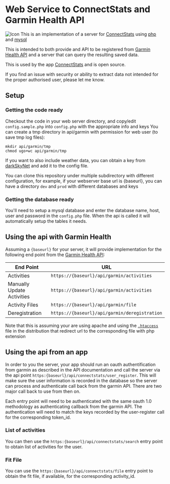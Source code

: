 # Web Service to ConnectStats and Garmin Health API

![Icon](https://github.com/roznet/connectstats/raw/master/ConnectStats/Media.xcassets/ConnectStatsNewAppIcon.appiconset/ConnectStatsNewAppIcon76.png) 
This is an implementation of a server for [ConnectStats](https://github.com/roznet/connectstats) using [php](https://www.php.net) and [mysql](https://www.mysql.com)

This is intended to both provide and API to be registered from [Garmin Health API](https://developer.garmin.com/health-api/overview/) and a server that can query the resulting saved data.

This is used by the app [ConnectStats](https://github.com/roznet/connectstats) and is open source.

If you find an issue with security or ability to extract data not intended for the proper authorised user, please let me know.

## Setup

### Getting the code ready

Checkout the code in your web server directory, and copy/edit `config.sample.php` into `config.php` with the appropriate info and keys
You can create a tmp directory in api/garmin with permission for web user (to save tmp log files):

```
mkdir api/garmin/tmp
chmod ugo+wc api/garmin/tmp
```

If you want to also include weather data, you can obtain a key from [darkSkyNet](https://darksky.net/dev) and add it to the config file.

You can clone this repository under multiple subdirectory with different configuration, for example, if your webserver base url is {baseurl}, you can have a directory `dev` and `prod` with different databases and keys

### Getting the database ready

You'll need to setup a mysql database and enter the database name, host, user and password in the `config.php` file. When the api is called it will automatically setup the tables it needs.

## Using the api with Garmin Health

Assuming a `{baseurl}` for your server, it will provide implementation for the following end point from the [Garmin Health API](https://developer.garmin.com/health-api/overview/):

| End Point                  | URL                                           | 
|----------------------------|-----------------------------------------------|
| Activities                 | `https://{baseurl}/api/garmin/activities`     |
| Manually Update Activities | `https://{baseurl}/api/garmin/activities`     |
| Activity Files             | `https://{baseurl}/api/garmin/file`           |
| Deregistration             | `https://{baseurl}/api/garmin/deregistration` |

Note that this is assuming your are using apache and using the [`.htaccess`](https://github.com/roznet/connectstats_server/blob/master/.htaccess) file in the distribution that redirect url to the corresponding file with php extension


## Using the api from an app

In order to you the server, your app should run an oauth authentification from garmin as described in the API documentation and call the server via the api point `https:{baseurl}/api/connectstats/user_register`. This will make sure the user information is recorded in the database so the server can process and authenticate call back from the garmin API. There are two major call back to use from then on.

Each entry point will need to be authenticated with the same oauth 1.0 methodology as authenticating callback from the garmin API. The authentication will need to match the keys recorded by the user-register call for the corresponding token_id.

### List of activities 

You can then use the `https:{baseurl}/api/connectstats/search` entry point to obtain list of activities for the user. 

### Fit File

You can use the `https:{baseurl}/api/connectstats/file` entry point to obtain the fit file, if available, for the corresponding activity_id.

